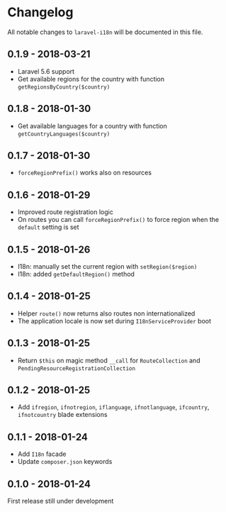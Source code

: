 # Changelog
All notable changes to `laravel-i18n` will be documented in this file.

## 0.1.9 - 2018-03-21
* Laravel 5.6 support
* Get available regions for the country with function `getRegionsByCountry($country)`

## 0.1.8 - 2018-01-30
* Get available languages for a country with function `getCountryLanguages($country)`

## 0.1.7 - 2018-01-30
* `forceRegionPrefix()` works also on resources

## 0.1.6 - 2018-01-29
* Improved route registration logic
* On routes you can call `forceRegionPrefix()` to force region when the `default` setting is set

## 0.1.5 - 2018-01-26
* I18n: manually set the current region with `setRegion($region)`
* I18n: added `getDefaultRegion()` method

## 0.1.4 - 2018-01-25
* Helper `route()` now returns also routes non internationalized
* The application locale is now set during `I18nServiceProvider` boot

## 0.1.3 - 2018-01-25
* Return `$this` on magic method `__call` for `RouteCollection` and `PendingResourceRegistrationCollection`

## 0.1.2 - 2018-01-25
* Add `ifregion`, `ifnotregion`, `iflanguage`, `ifnotlanguage`, `ifcountry`, `ifnotcountry` blade extensions 

## 0.1.1 - 2018-01-24
* Add `I18n` facade
* Update `composer.json` keywords

## 0.1.0 - 2018-01-24
First release still under development
